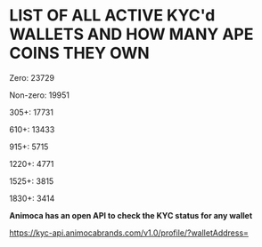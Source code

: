 # LIST OF ALL ACTIVE KYC'd WALLETS AND HOW MANY APE COINS THEY OWN

Zero: 23729

Non-zero: 19951

305+: 17731

610+: 13433

915+: 5715

1220+: 4771

1525+: 3815

1830+: 3414

**Animoca has an open API to check the KYC status for any wallet**

https://kyc-api.animocabrands.com/v1.0/profile/?walletAddress=